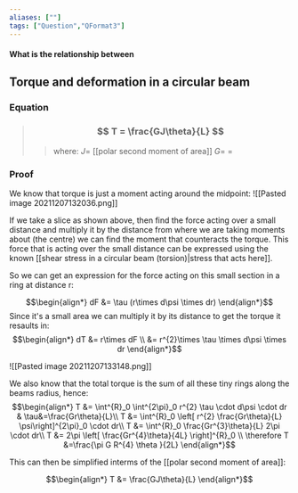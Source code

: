 ```yaml
---
aliases: [""]
tags: ["Question","QFormat3"]
---
```


#### What is the relationship between
## Torque and deformation in a circular beam
### Equation

> ### $$ T = \frac{GJ\theta}{L} $$ 
>> where:
>> $J=$ [[polar second moment of area]]
>> $G=$
>> $=$

### Proof
We know that torque is just a moment acting around the midpoint:
![[Pasted image 20211207132036.png]]

If we take a slice as shown above, then find the force acting over a small distance and multiply it by the distance from where we are taking moments about (the centre) we can find the moment that counteracts the torque.
This force that is acting over the small distance can be expressed using the known [[shear stress in a circular beam (torsion)|stress that acts here]].

So we can get an expression for the force acting on this small section in a ring at distance r:

$$\begin{align*}
dF &= \tau (r\times d\psi \times dr)
\end{align*}$$
Since it's a small area we can multiply it by its distance to get the torque it resaults in:
$$\begin{align*}
dT &= r\times dF \\
&= r^{2}\times  \tau \times d\psi \times dr
\end{align*}$$

![[Pasted image 20211207133148.png]]

We also know that the total torque is the sum of all these tiny rings along the beams radius, hence:
$$\begin{align*}
T &= \int^{R}_0 \int^{2\pi}_0 r^{2}  \tau \cdot d\psi \cdot dr & \tau&=\frac{Gr\theta}{L}\\
T &= \int^{R}_0 \left[ r^{2} \frac{Gr\theta}{L}  \psi\right]^{2\pi}_0 \cdot dr\\
T &=  \int^{R}_0  \frac{Gr^{3}\theta}{L}  2\pi \cdot dr\\
T &= 2\pi \left[ \frac{Gr^{4}\theta}{4L}  \right]^{R}_0 \\
\therefore T &=\frac{\pi G R^{4} \theta }{2L} 
\end{align*}$$

This can then be simplified interms of the [[polar second moment of area]]:

$$\begin{align*}
T &= \frac{GJ\theta}{L}
\end{align*}$$